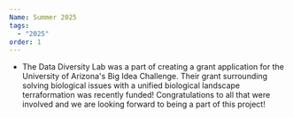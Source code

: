 ```yaml
---
Name: Summer 2025
tags:
  - "2025"
order: 1
---
```

* The Data Diversity Lab was a part of creating a grant application for the University of Arizona's Big Idea Challenge. Their grant surrounding solving biological issues with a unified biological landscape terraformation was recently funded! Congratulations to all that were involved and we are looking forward to being a part of this project!
